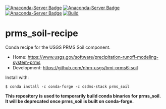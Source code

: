 [![Anaconda-Server Badge](https://anaconda.org/csdms-stack/prms_soil/badges/version.svg)](https://anaconda.org/csdms-stack/prms_soil)
[![Anaconda-Server Badge](https://anaconda.org/csdms-stack/prms_soil/badges/platforms.svg)](https://anaconda.org/csdms-stack/prms_soil)
[![Anaconda-Server Badge](https://anaconda.org/csdms-stack/prms_soil/badges/downloads.svg)](https://anaconda.org/csdms-stack/prms_soil)
[![Build](https://github.com/csdms-stack/prms_soil-recipe/actions/workflows/build.yml/badge.svg)](https://github.com/csdms-stack/prms_soil-recipe/actions/workflows/build.yml)

# prms_soil-recipe

Conda recipe for the USGS PRMS Soil component.

* Home: https://www.usgs.gov/software/precipitation-runoff-modeling-system-prms
* Development: https://github.com/nhm-usgs/bmi-prms6-soil

Install with:

    $ conda install -c conda-forge -c csdms-stack prms_soil

**This repository is used to temporarily build conda binaries for
prms_soil. It will be deprecated once prms_soil is
built on conda-forge.**
